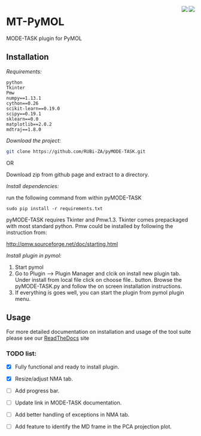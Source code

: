<img src="https://travis-ci.org/nizamibilal/pyMODE-TASK.svg?branch=master" align="right"> <img src='https://readthedocs.org/projects/pymode-task/badge/?version=latest' align="right" />

# MT-PyMOL
MODE-TASK plugin for PyMOL

## Installation

*Requirements:*
```
python
Tkinter
Pmw
numpy==1.13.1
cython==0.26
scikit-learn==0.19.0
scipy==0.19.1
sklearn==0.0
matplotlib==2.0.2
mdtraj==1.8.0
```

*Download the project:*
```bash
git clone https://github.com/RUBi-ZA/pyMODE-TASK.git
```

OR

Download zip from github page and extract to a directory.

*Install dependencies:*

run the following command from within pyMODE-TASK
```
sudo pip install -r requirements.txt
```

pyMODE-TASK requires Tkinter and Pmw.1.3. Tkinter comes prepackaged with most standard python. Pmw could be installed by following the instruction from:

http://pmw.sourceforge.net/doc/starting.html

*Install plugin in pymol:*
1. Start pymol
2. Go to Plugin --> Plugin Manager and clcik on install new plugin tab. Under install from local file click on choose file.. button.
Browse the pyMODE-TASK.py and follow the on screen installation instructions. 
3. If everything is goes well, you can start the plugin from pymol plugin menu. 

## Usage

For more detailed documentation on installation and usage of the tool suite please see our [ReadTheDocs](http://pymode-task.readthedocs.io/en/latest/index.html) site

### TODO list:
- [X] Fully functional and ready to install plugin.
- [X] Resize/adjust NMA tab.
- [ ] Add progress bar.
- [ ] Update link in MODE-TASK documentation.
- [ ] Add better handling of exceptions in NMA tab.
- [ ] Add feature to identify the MD frame in the PCA projection plot. 


